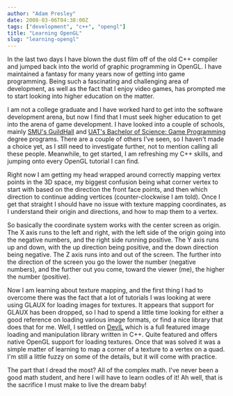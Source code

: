 ```yaml
---
author: "Adam Presley"
date: 2008-03-06T04:38:00Z
tags: ["development", "c++", "opengl"]
title: "Learning OpenGL"
slug: "learning-opengl"
---
```


In the last two days I have blown the dust film off of the old C++
compiler and jumped back into the world of graphic programming in
OpenGL. I have maintained a fantasy for many years now of getting into
game programming. Being such a fascinating and challenging area of
development, as well as the fact that I enjoy video games, has prompted
me to start looking into higher education on the matter.

I am not a college graduate and I have worked hard to get into the
software development arena, but now I find that I must seek higher
education to get into the arena of game development. I have looked into
a couple of schools, mainly [SMU's GuildHall](http://guildhall.smu.edu/) and [UAT's Bachelor of
Science: Game Programming](http://www.gamedegree.com/) degree programs. There are a couple of
others I've seen, so I haven't made a choice yet, as I still need to
investigate further, not to mention calling all these people. Meanwhile,
to get started, I am refreshing my C++ skills, and jumping onto every
OpenGL tutorial I can find.

Right now I am getting my head wrapped around
correctly mapping vertex points in the 3D space, my biggest confusion
being what corner vertex to start with based on the direction the front
face points, and then which direction to continue adding vertices
(counter-clockwise I am told). Once I get that straight I should have no
issue with texture mapping coordinates, as I understand their origin and
directions, and how to map them to a vertex.

So basically the coordinate system works with the center screen as
origin. The X axis runs to the left and right, with the left side of the
origin going into the negative numbers, and the right side running
positive. The Y axis runs up and down, with the up direction being
positive, and the down direction being negative. The Z axis runs into
and out of the screen. The further into the direction of the screen you
go the lower the number (negative numbers), and the further out you
come, toward the viewer (me), the higher the number (positive).

Now I am learning about texture mapping, and the first thing I had to
overcome there was the fact that a lot of tutorials I was looking at
were using GLAUX for loading images for textures. It appears that
support for GLAUX has been dropped, so I had to spend a little time
looking for either a good reference on loading various image formats, or
find a nice library that does that for me. Well, I settled on [DevIL](http://openil.sourceforge.net/)
which is a full featured image loading and manipulation library written
in C++. Quite featured and offers native OpenGL support for loading
textures. Once that was solved it was a simple matter of learning to map
a corner of a texture to a vertex on a quad. I'm still a little fuzzy on
some of the details, but it will come with practice.

The part that I dread the most? All of the complex math. I've never been
a good math student, and here I will have to learn oodles of it! Ah
well, that is the sacrifice I must make to live the dream baby!
